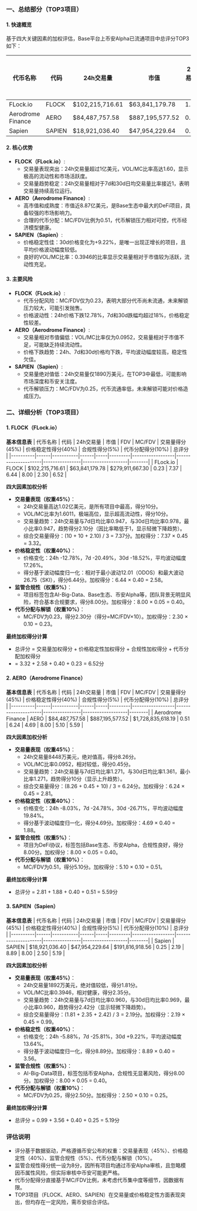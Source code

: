 ### 一、总结部分（TOP3项目）

#### 1. 快速概览
基于四大关键因素的加权评估，Base平台上币安Alpha已流通项目中总评分TOP3如下：

| 代币名称 | 代码 | 24h交易量 | 市值 | 24h交易量/市值 | FDV | MC/FDV | 总评分(1-10分) |
|----------|------|-----------|------|----------------|-----|---------|---------------|
| FLock.io | FLOCK | $102,215,716.61 | $63,841,179.78 | 1.6011 | $279,911,667.30 | 0.23 | 6.52 |
| Aerodrome Finance | AERO | $84,487,757.58 | $887,195,577.52 | 0.0952 | $1,728,835,618.19 | 0.51 | 5.59 |
| Sapien | SAPIEN | $18,921,036.40 | $47,954,229.64 | 0.3946 | $191,816,918.56 | 0.25 | 5.19 |

#### 2. 核心优势
- **FLOCK（FLock.io）**:
  - 交易量表现突出：24h交易量超过1亿美元，VOL/MC比率高达1.60，显示极高的流动性和市场活跃度。
  - 交易量趋势稳定：24h交易量相对于7d和30d日均交易量比率接近1，表明交易量持续高位运行。
- **AERO（Aerodrome Finance）**:
  - 高市值和成熟度：市值近8.87亿美元，是Base生态中最大的DeFi项目，具备较强的市场影响力。
  - 合理的代币分配：MC/FDV比例为0.51，代币解锁压力相对可控，代币经济模型健康。
- **SAPIEN（Sapien）**:
  - 价格稳定性佳：30d价格变化为+9.22%，是唯一出现正增长的项目，且平均价格波动幅度较低。
  - 良好的VOL/MC比率：0.3946的比率显示交易量相对于市值较为活跃，流动性充足。

#### 3. 主要风险
- **FLOCK（FLock.io）**:
  - 代币分配风险：MC/FDV仅为0.23，表明大部分代币尚未流通，未来解锁压力较大，可能引发抛售。
  - 价格波动性：24h价格下跌12.78%，7d和30d跌幅均超过18%，价格稳定性较差。
- **AERO（Aerodrome Finance）**:
  - 交易量相对市值偏低：VOL/MC比率仅为0.0952，交易量相对于市值不足，可能缺乏持续流动性。
  - 价格下跌趋势：24h、7d和30d价格均下跌，平均波动幅度较高，稳定性欠佳。
- **SAPIEN（Sapien）**:
  - 交易量绝对值低：24h交易量仅1890万美元，在TOP3中最低，可能影响市场深度和币安关注度。
  - 代币解锁压力：MC/FDV为0.25，代币流通率低，未来解锁可能对价格造成压力。

### 二、详细分析（TOP3项目）

#### 1. FLOCK（FLock.io）

**基本信息表**
| 代币名称 | 代码 | 24h交易量 | 市值 | FDV | MC/FDV | 交易量得分(45%) | 价格稳定性得分(40%) | 合规性得分(5%) | 代币分配得分(10%) | 总评分 |
|----------|------|-----------|------|-----|---------|------------------|---------------------|----------------|-------------------|--------|
| FLock.io | FLOCK | $102,215,716.61 | $63,841,179.78 | $279,911,667.30 | 0.23 | 7.37 | 6.44 | 8.00 | 2.30 | 6.52 |

**四大因素加权分析**
- **交易量表现（权重45%）**：
  - 24h交易量高达1.02亿美元，是所有项目中最高，得分10分。
  - VOL/MC比率为1.6011，极端高位，显示超高流动性，得分10分。
  - 交易量趋势：24h交易量与7d日均比率0.947，与30d日均比率0.978，最小比率0.947，趋势得分2.10分（因比率略低于1，显示轻微下降趋势）。
  - 综合交易量得分：(10 + 10 + 2.10) / 3 = 7.37分。加权得分：7.37 × 0.45 = 3.32。
- **价格稳定性（权重40%）**：
  - 价格变化：24h -12.78%，7d -20.49%，30d -18.52%，平均波动幅度17.26%。
  - 得分基于波动幅度归一化：相对于最小波动12.01（ODOS）和最大波动26.75（SKI），得分6.44分。加权得分：6.44 × 0.40 = 2.58。
- **监管合规性（权重5%）**：
  - 项目标签包含AI-Big-Data、Base生态、币安Alpha等，团队背景无明显风险，符合基本合规要求，得分8.00分。加权得分：8.00 × 0.05 = 0.40。
- **代币分配与解锁（权重10%）**：
  - MC/FDV为0.23，得分2.30分（得分=MC/FDV×10）。加权得分：2.30 × 0.10 = 0.23。

**最终加权得分计算**
- 总评分 = 交易量加权得分 + 价格稳定性加权得分 + 合规性加权得分 + 代币分配加权得分
- = 3.32 + 2.58 + 0.40 + 0.23 = 6.52分

#### 2. AERO（Aerodrome Finance）

**基本信息表**
| 代币名称 | 代码 | 24h交易量 | 市值 | FDV | MC/FDV | 交易量得分(45%) | 价格稳定性得分(40%) | 合规性得分(5%) | 代币分配得分(10%) | 总评分 |
|----------|------|-----------|------|-----|---------|------------------|---------------------|----------------|-------------------|--------|
| Aerodrome Finance | AERO | $84,487,757.58 | $887,195,577.52 | $1,728,835,618.19 | 0.51 | 6.24 | 4.69 | 8.00 | 5.10 | 5.59 |

**四大因素加权分析**
- **交易量表现（权重45%）**：
  - 24h交易量8448万美元，绝对值高，得分8.26分。
  - VOL/MC比率0.0952，相对较低，得分0.45分。
  - 交易量趋势：24h交易量与7d日均比率1.271，与30d日均比率1.361，最小比率1.271，趋势得分10分（显示上升趋势）。
  - 综合交易量得分：(8.26 + 0.45 + 10) / 3 = 6.24分。加权得分：6.24 × 0.45 = 2.81。
- **价格稳定性（权重40%）**：
  - 价格变化：24h -8.03%，7d -24.78%，30d -26.71%，平均波动幅度19.84%。
  - 得分基于波动幅度归一化，得分4.69分。加权得分：4.69 × 0.40 = 1.88。
- **监管合规性（权重5%）**：
  - 项目为DeFi协议，标签包括Base生态、币安Alpha，合规性良好，得分8.00分。加权得分：8.00 × 0.05 = 0.40。
- **代币分配与解锁（权重10%）**：
  - MC/FDV为0.51，得分5.10分。加权得分：5.10 × 0.10 = 0.51。

**最终加权得分计算**
- 总评分 = 2.81 + 1.88 + 0.40 + 0.51 = 5.59分

#### 3. SAPIEN（Sapien）

**基本信息表**
| 代币名称 | 代码 | 24h交易量 | 市值 | FDV | MC/FDV | 交易量得分(45%) | 价格稳定性得分(40%) | 合规性得分(5%) | 代币分配得分(10%) | 总评分 |
|----------|------|-----------|------|-----|---------|------------------|---------------------|----------------|-------------------|--------|
| Sapien | SAPIEN | $18,921,036.40 | $47,954,229.64 | $191,816,918.56 | 0.25 | 2.19 | 8.89 | 8.00 | 2.50 | 5.19 |

**四大因素加权分析**
- **交易量表现（权重45%）**：
  - 24h交易量1892万美元，绝对值较低，得分1.81分。
  - VOL/MC比率0.3946，相对健康，得分2.35分。
  - 交易量趋势：24h交易量与7d日均比率0.960，与30d日均比率0.969，最小比率0.960，趋势得分2.42分（显示轻微下降趋势）。
  - 综合交易量得分：(1.81 + 2.35 + 2.42) / 3 = 2.19分。加权得分：2.19 × 0.45 = 0.99。
- **价格稳定性（权重40%）**：
  - 价格变化：24h -5.88%，7d -25.81%，30d +9.22%，平均波动幅度13.64%。
  - 得分基于波动幅度归一化，得分8.89分。加权得分：8.89 × 0.40 = 3.56。
- **监管合规性（权重5%）**：
  - AI-Big-Data项目，标签包括币安Alpha，合规性无显著风险，得分8.00分。加权得分：8.00 × 0.05 = 0.40。
- **代币分配与解锁（权重10%）**：
  - MC/FDV为0.25，得分2.50分。加权得分：2.50 × 0.10 = 0.25。

**最终加权得分计算**
- 总评分 = 0.99 + 3.56 + 0.40 + 0.25 = 5.19分

### 评估说明
- 评分基于数据驱动，严格遵循币安公布的权重：交易量表现（45%）、价格稳定性（40%）、监管合规性（5%）、代币分配与解锁（10%）。
- 监管合规性得分统一设为8分，因所有项目均通过币安Alpha审核，且忽略模因币属性风险，但实际审核中币安可能更严格。
- 代币分配得分直接基于MC/FDV比例，未考虑代币集中度等细节，因数据有限。
- TOP3项目（FLOCK、AERO、SAPIEN）在交易量或价格稳定性方面表现突出，但均存在一定风险，需币安综合评估。